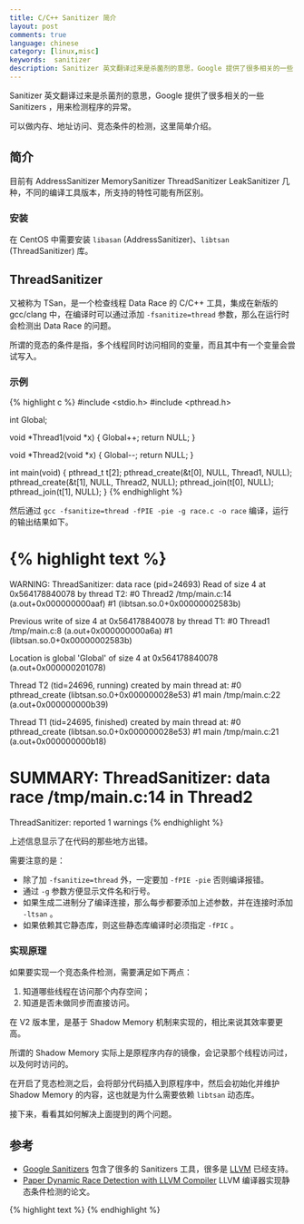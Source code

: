 ```yaml
---
title: C/C++ Sanitizer 简介
layout: post
comments: true
language: chinese
category: [linux,misc]
keywords:  sanitizer
description: Sanitizer 英文翻译过来是杀菌剂的意思，Google 提供了很多相关的一些 Sanitizers ，用来检测程序的异常。可以做内存、地址访问、竞态条件的检测，这里简单介绍。
---
```


Sanitizer 英文翻译过来是杀菌剂的意思，Google 提供了很多相关的一些 Sanitizers ，用来检测程序的异常。

可以做内存、地址访问、竞态条件的检测，这里简单介绍。

<!-- more -->

## 简介

目前有 AddressSanitizer MemorySanitizer ThreadSanitizer LeakSanitizer 几种，不同的编译工具版本，所支持的特性可能有所区别。

### 安装

在 CentOS 中需要安装 `libasan` (AddressSanitizer)、`libtsan` (ThreadSanitizer) 库。

## ThreadSanitizer

又被称为 TSan，是一个检查线程 Data Race 的 C/C++ 工具，集成在新版的 gcc/clang 中，在编译时可以通过添加 `-fsanitize=thread` 参数，那么在运行时会检测出 Data Race 的问题。

所谓的竞态的条件是指，多个线程同时访问相同的变量，而且其中有一个变量会尝试写入。

### 示例

{% highlight c %}
#include <stdio.h>
#include <pthread.h>

int Global;

void *Thread1(void *x)
{
        Global++;
        return NULL;
}

void *Thread2(void *x)
{
        Global--;
        return NULL;
}

int main(void)
{
        pthread_t t[2];
        pthread_create(&t[0], NULL, Thread1, NULL);
        pthread_create(&t[1], NULL, Thread2, NULL);
        pthread_join(t[0], NULL);
        pthread_join(t[1], NULL);
}
{% endhighlight %}

然后通过 `gcc -fsanitize=thread -fPIE -pie -g race.c -o race` 编译，运行的输出结果如下。

{% highlight text %}
==================
WARNING: ThreadSanitizer: data race (pid=24693)
  Read of size 4 at 0x564178840078 by thread T2:
    #0 Thread2 /tmp/main.c:14 (a.out+0x000000000aaf)
    #1 <null> <null> (libtsan.so.0+0x00000002583b)

  Previous write of size 4 at 0x564178840078 by thread T1:
    #0 Thread1 /tmp/main.c:8 (a.out+0x000000000a6a)
    #1 <null> <null> (libtsan.so.0+0x00000002583b)

  Location is global 'Global' of size 4 at 0x564178840078 (a.out+0x000000201078)

  Thread T2 (tid=24696, running) created by main thread at:
    #0 pthread_create <null> (libtsan.so.0+0x000000028e53)
    #1 main /tmp/main.c:22 (a.out+0x000000000b39)

  Thread T1 (tid=24695, finished) created by main thread at:
    #0 pthread_create <null> (libtsan.so.0+0x000000028e53)
    #1 main /tmp/main.c:21 (a.out+0x000000000b18)

SUMMARY: ThreadSanitizer: data race /tmp/main.c:14 in Thread2
==================
ThreadSanitizer: reported 1 warnings
{% endhighlight %}

上述信息显示了在代码的那些地方出错。

需要注意的是：

* 除了加 `-fsanitize=thread` 外，一定要加 `-fPIE -pie` 否则编译报错。
* 通过 `-g` 参数方便显示文件名和行号。
* 如果生成二进制分了编译连接，那么每步都要添加上述参数，并在连接时添加 `-ltsan` 。
* 如果依赖其它静态库，则这些静态库编译时必须指定 `-fPIC` 。

### 实现原理

如果要实现一个竞态条件检测，需要满足如下两点：

1. 知道哪些线程在访问那个内存空间；
2. 知道是否未做同步而直接访问。

在 V2 版本里，是基于 Shadow Memory 机制来实现的，相比来说其效率要更高。

所谓的 Shadow Memory 实际上是原程序内存的镜像，会记录那个线程访问过，以及何时访问的。

在开启了竞态检测之后，会将部分代码插入到原程序中，然后会初始化并维护 Shadow Memory 的内容，这也就是为什么需要依赖 `libtsan` 动态库。

接下来，看看其如何解决上面提到的两个问题。


<!--
#### 那块内存

https://lwn.net/Articles/598486/
-->

## 参考

* [Google Sanitizers](https://github.com/google/sanitizers) 包含了很多的 Sanitizers 工具，很多是 [LLVM](http://llvm.org/) 已经支持。
* [Paper Dynamic Race Detection with LLVM Compiler](https://link.springer.com/chapter/10.1007/978-3-642-29860-8_9) LLVM 编译器实现静态条件检测的论文。

<!--
Introducing the Go Race Detector
https://blog.golang.org/race-detector

https://zhuanlan.zhihu.com/p/38687826
https://zhuanlan.zhihu.com/p/27503041
-->

{% highlight text %}
{% endhighlight %}
